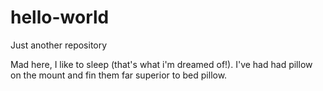 # hello-world
Just another repository

Mad here, I like to sleep (that's what i'm dreamed of!).
I've had had pillow on the mount and fin them far superior to bed pillow.
